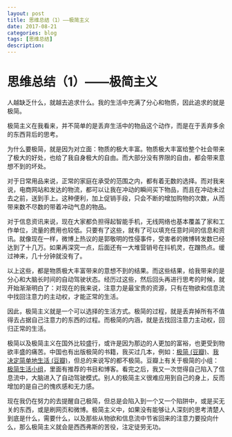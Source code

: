 ```yaml
---
layout: post
title: 思维总结（1）——极简主义
date: 2017-08-21
categories: blog
tags: [思维总结]
description:
---
```


# 思维总结（1）——极简主义
人越缺乏什么，就越去追求什么。我的生活中充满了分心和物质，因此追求的就是极简。

极简主义在我看来，并不简单的是丢弃生活中的物品这个动作，而是在于丢弃多余的东西背后的思考。

为什么要极简，就是因为对立面：物质的极大丰富。物质极大丰富给整个社会带来了极大的好处，也给了我自身极大的自由。而大部分没有界限的自由，都会带来意想不到的坏处。

对于日常用品来说，正常的家庭在承受的范围之内，都有着无数的选择。而对我来说，电商网站和发达的物流，都可以让我在冲动的瞬间买下物品，而且在冲动未过去之前，送到手上。这种便利，加上促销手段，只会不断的增加购物的次数，从而带来数不尽数的带着冲动气息的物品。

对于信息资讯来说，现在大家都负担得起智能手机，无线网络也基本覆盖了家和工作单位，流量的费用也较低。只要有了这些，就有了可以填充任意时间的信息和资讯。就像现在一样，微博上热议的是郭敬明的性侵事件，受害者的微博转发数已经达到了十几万。如果再深究一点，后面还有一大堆营销号在抖机灵，在蹭热点。缓过神来，几十分钟就没有了。

以上这些，都是物质极大丰富带来的意想不到的结果。而这些结果，给我带来的是分心和大脑长时间的自动驾驶状态。经历过这些，然后回头再进行思考的时候，就开始渐渐明白了：对现在的我来说，注意力是最宝贵的资源，只有在物欲和信息流中找回注意力的主动权，才能正常的生活。

因此，极简主义就是一个可以选择的生活方式。极简的过程，就是丢弃掉所有不值得去占据自己注意力的东西的过程。而极简的内涵，就是去找回注意力主动权，回归正常的生活。

极简以及极简主义在国外比较盛行，或许是因为那边的人更加的富裕，也更受到物欲丰盛的痛苦。中国也有出版极简的书籍，我买过几本，例如：[极简 (豆瓣)](https://book.douban.com/subject/26897699/)、[我决定简单地生活 (豆瓣)](https://book.douban.com/subject/26890882/)，但总的来说写的都不极简。豆瓣上有关于极简的小组：[极简生活小组](https://www.douban.com/group/minimalists/)，里面有推荐的书目和博客。看完之后，我又一次觉得自己陷入了信息流中，大脑进入了自动驾驶模式。别人的极简主义很难应用到自己的身上，反而增加的是自己的愧疚感和无力感。

现在我仍在努力的去提醒自己极简，但总是会陷入到一个又一个陷阱中，或是买无关的东西，或是刷网页和微博。极简主义中，如果没有能够让人深刻的思考清楚人到底是什么，需要什么，以及那些从物欲和信息流中节省回来的注意力要投向什么，那么极简主义就会是西西弗斯的苦役，注定徒劳无功。
